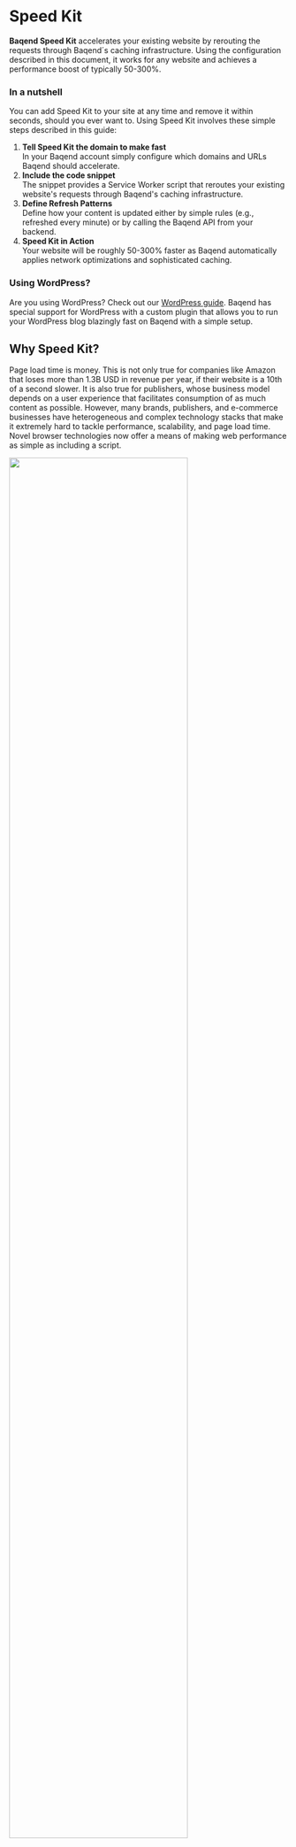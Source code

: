 # Speed Kit

**Baqend Speed Kit** accelerates your existing website by rerouting the requests through Baqend´s caching infrastructure.
Using the configuration described in this document, it works for any website and achieves a performance boost of typically 50-300%.

### In a nutshell
You can add Speed Kit to your site at any time and remove it within seconds, should you ever want to. 
Using Speed Kit involves these simple steps described in this guide:

1. **Tell Speed Kit the domain to make fast**<br>
   In your Baqend account simply configure which domains and URLs Baqend should accelerate.
2. **Include the code snippet**<br>
   The snippet provides a Service Worker script that reroutes your existing website's requests through Baqend's caching infrastructure.
3. **Define Refresh Patterns**<br>
   Define how your content is updated either by simple rules (e.g., refreshed every minute) or by calling the Baqend API from your backend.
4. **Speed Kit in Action**<br>
   Your website will be roughly 50-300% faster as Baqend automatically applies network optimizations and sophisticated caching.

### Using WordPress?
Are you using WordPress? Check out our [WordPress guide](/topics/wordpress/).
Baqend has special support for WordPress with a custom plugin that allows you to run your WordPress blog blazingly fast on Baqend with a simple setup.

## Why Speed Kit?

Page load time is money.
This is not only true for companies like Amazon that loses more than 1.3B USD in revenue per year, if their website is a 10th of a second slower.
It is also true for publishers, whose business model depends on a user experience that facilitates consumption of as much content as possible. 
However, many brands, publishers, and e-commerce businesses have heterogeneous and complex technology stacks that make it extremely hard to tackle performance, scalability, and page load time.
Novel browser technologies now offer a means of making web performance as simple as including a script.

<img src="major-advantages.png" style="width:80%;">

Baqend has developed **Speed Kit** that directly hooks into an existing website and makes it **50-300% faster**.
Therefore, Speed Kit uses [Service Workers](https://developers.google.com/web/fundamentals/getting-started/primers/service-workers)
which come with a **browser support of > 75%** and automatically enable an **offline mode** for users of your website.
Because it **works for any website**, it is the perfect solution for Publishers, Landing Pages, E-Commerce, Brands, and Agencies.

<div class="tip">
    <strong>Tip:</strong>
    Test your site with the <a href="#page-speed-analyzer">Page Speed Analyzer</a> to learn whether your website can
    benefit from using Speed Kit.
</div>

#### Learn More
For further information on Speed Kit check out these two resources:

- [Speed Kit Pitch deck (PDF)](speed-kit.pdf)
- [Two-Pager (PDF)](2-pager.pdf)

## Integrating Speed Kit
Follow these 5 steps to set up Baqend Speed Kit and speed up your website.

 <ol class="getting-started-list">
<li>
###Configure Speed Kit
In your account simply enter **your site's URL** as well as all **whitelisted and blacklisted domains**, respectively.
All requests to whitelisted domains are rerouted to Baqend while requests to blacklisted domains will not be speeded up.
A common example of blacklisted domains are those of tracking or ad services.

<img src="configure-speed-kit.png" style="width:60%;">
</li>
<li>
###Integrate code snippet
Insert the **generated code snipped** into the header of your **index.html**.
This snipped registers the service worker that will speed up your requests.

<img src="integrate-speed-kit.png" style="width:100%;">
</li>
<li>
###Download Service Worker
[Download](https://www.baqend.com/speed-kit/latest/) the latest Service Worker script from baqend.
</li>
<li>
###Host Service Worker
In order to provide the Service Worker with its full functionality, it needs to have the [root
scope](https://developer.mozilla.org/en-US/docs/Web/API/Service_Worker_API/Using_Service_Workers).
Thus, the Service Worker should be hosted in your root directory.
If you are able to do so, the default case is yours. 
If for whatever reason this is not possible, we provide
you some implementation options here:
####WordPress
Use our <a href="../wordpress/">WordPress Plugin</a>.
####Apache
Option 1: Rewrite the request url for the service worker to the actual location:
```sh
# Add the following lines to your httpd.conf file
# replace <location> with the actual location of the service worker
RewriteEngine On
RewriteRule ^/sw.js$ <location>
```
Option 2: Customize the service workers registration path by still giving it root scope
```sh
# Add the following lines to your httpd.conf file
<Files "sw.js">
Header Set Service-Worker-allowed "/"
</Files>
# Find this line in your code snipped: "navigator.serviceWorker.register('sw.js')"
# and change it like this:
navigator.serviceWorker.register(<enter your service worker path>, {scope: '/'})
```
####Nginx
Option 1: Rewrite the request url for the service worker to the actual location:
```sh
# Add the following lines to the suitable server or location block in your nginx.conf file
# replace <location> with your actual service worker location
rewrite ^(/sw.js)$ <location> last;
```
Option 2: Customize the service workers registration path by still giving it root scope
```sh
# Add the following lines to your httpd.conf file
# and replace <location> with your service worker location
location  = /<location> {
add_header 'service-worker-allowed' '/';
}
# Find this line in your code snipped: "navigator.serviceWorker.register('sw.js')"
# and change it like this:
navigator.serviceWorker.register(<enter your service worker path>, {scope: '/'})
```
</li>
<li>
###Enjoy Performance
Speed Kit will automatically make your website faster.
</li>
</ol>

## How Speed Kit works

Speed Kit hooks into existing websites and reroutes the requests to Baqend for a faster content delivery.
For a deeper understanding of how the Speed Kit works, the following graphic illustrates an overview of the underlying Speed Kit architecture. 

<img src="speed-kit-architecture.png" style="width:100%;">

The left side of the graphic shows your website with the [latest Service Worker script](https://www.baqend.com/speed-kit/latest/)
installed.
As soon as the Service Worker is active, all HTTP requests matching your configuration (whitelist, blacklist etc.) are rerouted to Baqend. 
If the request has been rerouted to Baqend for the first time, the corresponding resources (Media, Text etc.) are pulled from your legacy system.
Otherwise, the resources are served directly by the server.
 
On the way to the client, resources are routed through the distributed Baqend caching infrastructure and get cached. 
Therefor requests rerouted by the Service Worker can be served with very low latency.
Whenever content changes, you call the [Baqend refresh content API](#refresh-content), so Baqend immediately fetches changed content. 
Baqend´s caching algorithms automatically update all caches in real-time (including users' browser caches).

## Defining what to Cache: Whitelisting and Blacklisting

To control which requests shall be intercepted by the Service Worker, the definition of a white- and blacklist is
highly recommended.
All requests to whitelisted domains are rerouted to Baqend while requests to blacklisted domains are
ignored by the Service Worker and served normally.
A common example for a whitelisted domain is a third party domain (e.g. example-cdn.com), which serves static content like images.
As a rule, these domains offer great potential for optimization with regard to web performance.
Tracking-Domains or Ad-Domains, on the other hand, are typically hard to cache and should be blacklisted.

To configure the whitelist and blacklist Baqend provides you [SpeedKitRule](#SpeedKitRule).
With this syntax you are able to formulate complex rules for an individual whitelist and blacklist.
Imagine your website loads some images over the third-party domain `img.example-cdn.com`. 
In general, you want all resources whose content type is image to be served via Speed Kit.
For this case a valid whitelist could look like this:

```js
whitelist: [
    // Only apply Speed Kit on URLs whose content type matching "image"
    { contentType: 'image' }
]
```

Further examples can be found in our [Configuration Examples](#Configuration-Examples).

## Refreshing Content

If you have changed any kind of content of your website, you need to trigger a Service Worker refresh. 
Otherwise, the client continues to see previous website content. 
For that purpose, Baqend provides you a refresh API that empowers you to specify which specific content needs to be updated. 
To trigger a Service Worker refresh you can use [Push-Based](#push-based-refreshing) or [Pull-based](#pull-based-refreshing) refreshing.

### Push-Based Refreshing

The optimal way to refresh your cached content is to call our REST-API directly from your system when something changed on your website. 
The REST-Endpoint is `https://<your-app-name>.app.baqend.com/v1/asset/revalidate` and you need a User-Access-Token to be sent with the POST-Request. 
For now, to get this token, you have to login into your Baqend App on our [dashboard](https://dashboard.baqend.com) and open your browser's developer console. 
Use the developer console to call `DB.token` to receive your token. Now you have to add an authorization header to your request which looks like this:

    authorization: BAT <your-token>
    
<div class="note">
    <strong>Note:</strong>
    The token is only valid for 24 hours. The process to get a long life User-Access-Token will change shortly and will become way more comfortable. As soon as this update hits we will inform every customer as well as update this section.
</div>

The refresh API takes a filter object as JSON to configure the refresh process. In case your filter object is an empty JSON object we will just refresh all files on our system. If you are aware of which files have been changed, you can optimize the refresh process by telling us so. 
To do so, we provide you with the following options:

* `contentTypes: string[]` – takes an array of comma-separated strings. Available types are:
    - document (HTML files) 
    - style (CSS files)
    - script (JavaScript files)
    - Feed
    - Audio
    - Video
    - Image
    - Font
* `urls: string[]` - takes an array of comma-separated URLs or URL-Prefixes. Prefixes must end with an *.
* `query: {}` - takes a JSON-Object which represents a real MongoDB query. You can configure the following parameters within this object:
    - url
    - eTag
    - lastModified
    - contentType
    - mediaType

<div class="note">
    <strong>Note:</strong>
    See the <a href="https://docs.mongodb.com/manual/tutorial/query-documents/">MongoDB documentation</a> for more information on MongoDB queries.
</div>

To wrap it up here are some use cases to provide you with examples for what is described above:

- You want to refresh all HTML files:

        {
            "contentTypes": ["document"]
        }

- You want to refresh all URLs, which starts with `https://www.example.com/assets`:

        {
            "urls": ["https://www.example.com/assets*"]
        }
        
- You want to refresh your home page:
        
        {
            "urls": ["https://www.example.com", "https://www.example.com/"]
        }
        
- You want to configure your own advanced query to refresh files with a specific media type:
        
        {
            "query": {
                "mediaType": "text/plain"
            }
        }



### Pull-Based Refreshing

To manually trigger a Service Worker refresh you can create custom refresh filters in your [dashboard's](https://dashboard.baqend.com)
"Refresh Content" section.
When creating a refresh filter you have several options to specify, which content should be refreshed.
As default, all content will be refreshed.
As first you can choose which kind of content should be affected by the appropriate filter.
Therefore a list of possible content types (HTML, CSS, JavaScript, etc.) is provided to you.
The second option allows you to specify the URL´s to be handled by the refresh filter.
These URL's can be entered in a specific way like `https://www.baqend.com` or by using a prefix like `https://www.baqend.com/assets/*` (refresh all files under `https://www.baqend.com/assets/`).

As an advanced setting, it is also possible writing your own [MongoDB Query](https://docs.mongodb.com/manual/tutorial/query-documents/)
to address more complex scenarios. In the following, you can see which attributes are addressable within your individual query. 
<ul>
    <li>url</li>
    <li>eTag</li>
    <li>lastModified</li>
    <li>contentType</li>
    <li>mediaType</li>
</ul>
After you have finished configuring your refresh filter, you can run it.
A status in the dashboard informs you if the refresh was successful.
Refresh filters that have already been executed are saved in your history and can be run again at any time.

<div class="note">
    <strong>Note:</strong>
    In the next weeks, we will release our CRON-Jobs feature, which allows configuring time-based refreshing.
</div>

## Speed Kit API

<div id="speedKitDoc"></div>

## Page Speed Analyzer

The [Page Speed Analyzer](http://makefast.app.baqend.com/) is a testing tool that gives you an impression of
how **Baqend Speed Kit** influences the performance of your website.
To this end, the analyzer runs a series of tests against your website and reports how your current backend stack
delivers your website compared to a version using Speed Kit.
To test the performance improvement after the Speed Kit was integrated into your website, use the
[before and after Speed Kit](#before-and-after-speed-kit) functionality.

<img src="page-speed-analyzer.png" style="width:100%;">

For comparison, the analyzer collects the following metrics by using [Google's PageSpeed Insights API](https://developers.google.com/speed/docs/insights/v1/getting_started)
and private instances of [WebPagetest](https://sites.google.com/a/webpagetest.org/docs/private-instances):

- **Domains:** Number of unique hosts referenced by the page.
- **Resources:** Number of HTTP resources loaded by the page.
- **Response Size:** Number of uncompressed response bytes for resources on the page.
- **Speed Index:** Represents how quickly the page rendered the user-visible content.
- **Time To First Byte:** Measures the amount of time between creating a connection to the server and downloading the contents.
- **DOMContentLoaded:** Represents the time when the initial HTML document has been completely loaded and parsed, without waiting for external resources.
- **FullyLoaded:** Measures the time from the start of the initial navigation until there was 2 seconds of no network activity after Document Complete.
- **Last Visual Change:** Represents the last point in the test when something visually changed on the screen.


Additionally, the tool collects a **performance video** of both website versions to give a visual impression.

<div class="tip">
    <strong>Tip:</strong>
    Customize the analyzer to your desired test situation by switching the location of the client or choosing whether
    to cache or not. You can also provide a comma-separated list of domain patterns to tell Speed Kit which requests it
    should handle.
</div>

###Before and after Speed Kit

Do you already use Speed Kit and want to measure the achieved performance advantage?
The [Page Speed Analyzer](http://makefast.app.baqend.com/) can also be used to perform a before and after Speed Kit test.
No special configuration is required for this.
The analyzer automatically detects that your website is using the Speed Kit and performs the test accordingly.
As a result, you will see the performance metrics of your website without the integrated Speed Kit compared to the 
current version including the Speed Kit. All customization options are available as usual.

<style>
.getting-started-list {
    list-style: none;
    counter-reset: cnt;
    margin-left: 0;
    margin-top: 40px;
}

.getting-started-list ul li{
    padding: 10px 0;
}

.getting-started-list h3 {
    padding-top: 45px;
    position: relative;
    z-index: 1;
}

.getting-started-list>li {
    position: relative;
    border-left: 2px solid #1967CC;
    padding: 0 0 30px 50px;
    /* disable collapsed margin */
    display: inline-block;
    width: 100%;
}

.getting-started-list>li:last-child {
    border: none;
}

.getting-started-list>li:before {
    counter-increment: cnt;
    content: counter(cnt);
    position: absolute;
    left: -18px;
    border-radius: 50%;
    background-color: #FFFFFF;
    display: block;
    width: 35px;
    height: 35px;
    line-height: 31px;
    color: #1967CC;
    border: 2px solid #1967CC;
    text-align: center;
    font-size: 21px;
}
</style>
